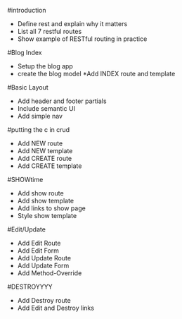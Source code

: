 #introduction
* Define rest and explain why it matters
* List all 7 restful routes
* Show example of RESTful routing in practice

#Blog Index
* Setup the blog app
* create the blog model
*Add INDEX route and template

#Basic Layout
* Add header and footer partials
* Include semantic UI
* Add simple nav

#putting the c in crud
* Add NEW route
* Add NEW template
* Add CREATE route
* Add CREATE template

#SHOWtime
* Add show route
* Add show template
* Add links to show page
* Style show template

#Edit/Update
* Add Edit Route
* Add Edit Form
* Add Update Route
* Add Update Form
* Add Method-Override

#DESTROYYYY
* Add Destroy route
* Add Edit and Destroy links

